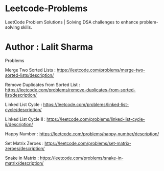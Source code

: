 # Leetcode-Problems
LeetCode Problem Solutions | Solving DSA challenges to enhance problem-solving skills.
# Author : Lalit Sharma

Problems

Merge Two Sorted Lists : https://leetcode.com/problems/merge-two-sorted-lists/description/

Remove Duplicates from Sorted List : https://leetcode.com/problems/remove-duplicates-from-sorted-list/description/

 Linked List Cycle : https://leetcode.com/problems/linked-list-cycle/description/

 Linked List Cycle II : https://leetcode.com/problems/linked-list-cycle-ii/description/

 Happy Number : https://leetcode.com/problems/happy-number/description/

 Set Matrix Zeroes : https://leetcode.com/problems/set-matrix-zeroes/description/

 Snake in Matrix : https://leetcode.com/problems/snake-in-matrix/description/